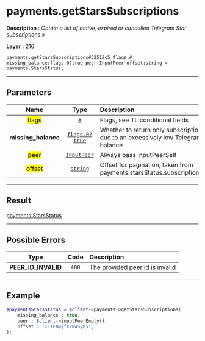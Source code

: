 # payments.getStarsSubscriptions

**Description** : *Obtain a list of active, expired or cancelled Telegram Star subscriptions &raquo;*

**Layer** : 216

```tl
payments.getStarsSubscriptions#32512c5 flags:# missing_balance:flags.0?true peer:InputPeer offset:string = payments.StarsStatus;
```

---

## Parameters

| Name | Type | Description |
| :---: | :---: | :--- |
| <mark>flags</mark> | [`#`](type/#) | Flags, see TL conditional fields |
| **missing_balance** | [`flags.0?true`](type/true) | Whether to return only subscriptions expired due to an excessively low Telegram Star balance |
| <mark>peer</mark> | [`InputPeer`](type/InputPeer) | Always pass inputPeerSelf |
| <mark>offset</mark> | [`string`](type/string) | Offset for pagination, taken from payments.starsStatus.subscriptions_next_offset |

---

## Result

[payments.StarsStatus](type/payments.StarsStatus)

---

## Possible Errors

| Type | Code | Description |
| :---: | :---: | :--- |
| **PEER_ID_INVALID** | `400` | The provided peer id is invalid |

---

## Example

```php
$paymentsStarsStatus = $client->payments->getStarsSubscriptions(
	missing_balance : true,
	peer : $client->inputPeerEmpty(),
	offset : 'xLTFBmjfkYW4Sy85',
);
```